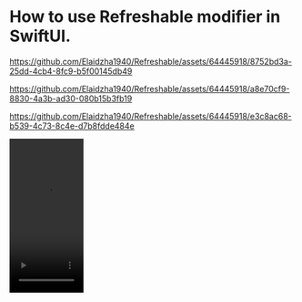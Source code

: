 How to use Refreshable modifier in SwiftUI.
===========================================

https://github.com/Elaidzha1940/Refreshable/assets/64445918/8752bd3a-25dd-4cb4-8fc9-b5f00145db49

https://github.com/Elaidzha1940/Refreshable/assets/64445918/a8e70cf9-8830-4a3b-ad30-080b15b3fb19

https://github.com/Elaidzha1940/Refreshable/assets/64445918/e3c8ac68-b539-4c73-8c4e-d7b8fdde484e

<video src="https://github.com/Elaidzha1940/Refreshable/assets/64445918/8752bd3a-25dd-4cb4-8fc9-b5f00145db49" width="130" height="270">

<video width="320" height="240" controls>
  <source src="https://github.com/Elaidzha1940/Refreshable/blob/main/assets/64445918/8752bd3a-25dd-4cb4-8fc9-b5f00145db49" type="video/mp4">
  Ваш браузер не поддерживает тег video.
